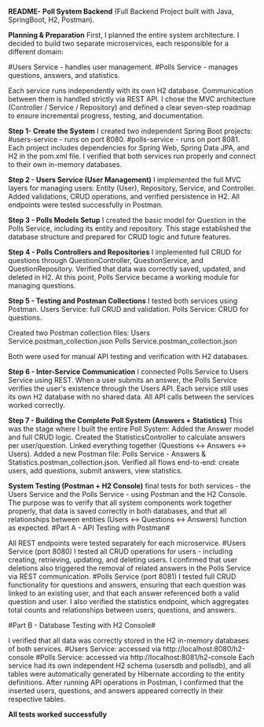 **README- Poll System Backend**
(Full Backend Project built with Java, SpringBoot, H2, Postman).

**Planning \& Preparation**
First, I planned the entire system architecture.
I decided to build two separate microservices, each responsible for a different domain:

\#Users Service - handles user management.
\#Polls Service - manages questions, answers, and statistics.

Each service runs independently with its own H2 database.
Communication between them is handled strictly via REST API.
I chose the MVC architecture (Controller / Service / Repository) and defined a clear seven-step roadmap to ensure incremental progress, testing, and documentation.

**Step 1- Create the System**
I created two independent Spring Boot projects:
\#users-service - runs on port 8080.
\#polls-service - runs on port 8081.
Each project includes dependencies for Spring Web, Spring Data JPA, and H2 in the pom.xml file.
I verified that both services run properly and connect to their own in-memory databases.

**Step 2 - Users Service (User Management)**
I implemented the full MVC layers for managing users:
Entity (User), Repository, Service, and Controller.
Added validations, CRUD operations, and verified persistence in H2.
All endpoints were tested successfully in Postman.

**Step 3 - Polls Models Setup**
I created the basic model for Question in the Polls Service, including its entity and repository.
This stage established the database structure and prepared for CRUD logic and future features.

**Step 4 - Polls Controllers and Repositories**
I implemented full CRUD for questions through QuestionController, QuestionService, and QuestionRepository.
Verified that data was correctly saved, updated, and deleted in H2.
At this point, Polls Service became a working module for managing questions.

**Step 5 - Testing and Postman Collections**
I tested both services using Postman.
Users Service: full CRUD and validation.
Polls Service: CRUD for questions.

Created two Postman collection files:
Users Service.postman\_collection.json
Polls Service.postman\_collection.json

Both were used for manual API testing and verification with H2 databases.

**Step 6 - Inter-Service Communication**
I connected Polls Service to Users Service using REST.
When a user submits an answer, the Polls Service verifies the user's existence through the Users API.
Each service still uses its own H2 database with no shared data.
All API calls between the services worked correctly.

**Step 7 - Building the Complete Poll System (Answers + Statistics)**
This was the stage where I built the entire Poll System:
Added the Answer model and full CRUD logic.
Created the StatisticsController to calculate answers per user/question.
Linked everything together (Questions <-> Answers <-> Users).
Added a new Postman file: Polls Service - Answers \& Statistics.postman\_collection.json.
Verified all flows end-to-end: create users, add questions, submit answers, view statistics.

**System Testing (Postman + H2 Console)**
final tests for both services - the Users Service and the Polls Service - using Postman and the H2 Console.
The purpose was to verify that all system components work together properly, that data is saved correctly in both databases, and that all relationships between entities (Users <-> Questions <-> Answers) function as expected.
#Part A - API Testing with Postman#

All REST endpoints were tested separately for each microservice.
#Users Service (port 8080)
I tested all CRUD operations for users - including creating, retrieving, updating, and deleting users.
I confirmed that user deletions also triggered the removal of related answers in the Polls Service via REST communication.
#Polls Service (port 8081)
I tested full CRUD functionality for questions and answers, ensuring that each question was linked to an existing user, and that each answer referenced both a valid question and user.
I also verified the statistics endpoint, which aggregates total counts and relationships between users, questions, and answers.

#Part B - Database Testing with H2 Console#

I verified that all data was correctly stored in the H2 in-memory databases of both services.
#Users Service: accessed via http://localhost:8080/h2-console
#Polls Service: accessed via http://localhost:8081/h2-console
Each service had its own independent H2 schema (usersdb and pollsdb), and all tables were automatically generated by Hibernate according to the entity definitions.
After running API operations in Postman, I confirmed that the inserted users, questions, and answers appeared correctly in their respective tables.

**All tests worked successfully**